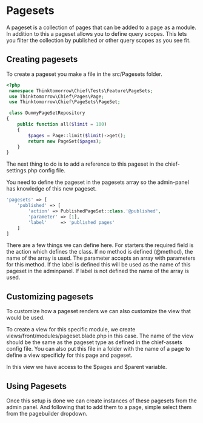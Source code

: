 # Pagesets

A pageset is a collection of pages that can be added to a page as a module. 
In addition to this a pageset allows you to define query scopes.
This lets you filter the collection by published or other query scopes as you see fit.

## Creating pagesets
To create a pageset you make a file in the src/Pagesets folder.

```php
<?php
 namespace Thinktomorrow\Chief\Tests\Feature\PageSets;
 use Thinktomorrow\Chief\Pages\Page;
 use Thinktomorrow\Chief\PageSets\PageSet;

 class DummyPageSetRepository
{
    public function all($limit = 100)
    {
        $pages = Page::limit($limit)->get();
        return new PageSet($pages);
    }
} 
```

The next thing to do is to add a reference to this pageset in the chief-settings.php config file.

You need to define the pageset in the pagesets array so the admin-panel has knowledge of this new pageset.


```php
'pagesets' => [
    'published' => [
        'action' => PublishedPageSet::class.'@published',
        'parameter' => [1],
        'label'     => 'published pages'
    ]
]
```

There are a few things we can define here. For starters the required field is the action which defines the class. If no method is defined (@method), the name of the array is used.
The parameter accepts an array with parameters for this method.
If the label is defined this will be used as the name of this pageset in the adminpanel. If label is not defined the name of the array is used.

## Customizing pagesets
To customize how a pageset renders we can also customize the view that would be used.

To create a view for this specific module, we create views/front/modules/pageset.blade.php in this case.
The name of the view should be the same as the pageset type as defined in the chief-assets config file.
You can also put this file in a folder with the name of a page to define a view specificly for this page and pageset.

In this view we have access to the $pages and $parent variable.

## Using Pagesets
Once this setup is done we can create instances of these pagesets from the admin panel.
And following that to add them to a page, simple select them from the pagebuilder dropdown.